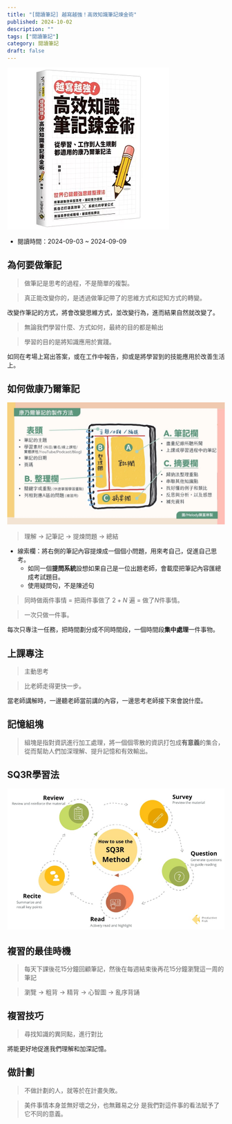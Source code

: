 ```yaml
---
title: "[閱讀筆記] 越寫越強！高效知識筆記煉金術"
published: 2024-10-02
description: ""
tags: ["閱讀筆記"]
category: 閱讀筆記
draft: false
---
```


![book](book.png)
- 閱讀時間：2024-09-03 ~ 2024-09-09

## 為何要做筆記
> 做筆記是思考的過程，不是簡單的複製。

> 真正能改變你的，是透過做筆記帶了的思維方式和認知方式的轉變。

改變作筆記的方式，將會改變思維方式，並改變行為，進而結果自然就改變了。

> 無論我們學習什麼、方式如何，最終的目的都是輸出

> 學習的目的是將知識應用於實踐。

如同在考場上寫出答案，或在工作中報告，抑或是將學習到的技能應用於改善生活上。
## 如何做康乃爾筆記
![cornell](cornell.png)
> 理解 $\rightarrow$ 記筆記 $\rightarrow$ 提煉問題 $\rightarrow$ 總結

- 線索欄：將右側的筆記內容提煉成一個個小問題，用來考自己，促進自己思考。
    - 如同一個**提問系統**設想如果自己是一位出題老師，會載麼把筆記內容匯總成考試題目。
    - 使用疑問句，不是陳述句
> 同時做兩件事情 $=$ 把兩件事做了 $2+N$ 遍 $=$ 做了$N$件事情。

> 一次只做一件事。

每次只專注一任務，把時間劃分成不同時間段，一個時間段**集中處理**一件事物。

## 上課專注
> 主動思考

> 比老師走得更快一步。

當老師講解時，一邊聽老師當前講的內容，一邊思考老師接下來會說什麼。

## 記憶組塊
> 組塊是指對資訊進行加工處理，將一個個零散的資訊打包成**有意義**的集合，從而幫助人們加深理解、提升記憶和有效輸出。

## SQ3R學習法
![SQ3R](sq3r.png)

## 複習的最佳時機
> 每天下課後花15分鐘回顧筆記，然後在每週結束後再花15分鐘瀏覽這一周的筆記

> 瀏覽 $\rightarrow$ 粗背 $\rightarrow$ 精背 $\rightarrow$ 心智圖 $\rightarrow$ 亂序背誦

## 複習技巧
> 尋找知識的異同點，進行對比

將能更好地促進我們理解和加深記憶。

## 做計劃
> 不做計劃的人，就等於在計畫失敗。

> 美件事情本身並無好壞之分，也無難易之分
是我們對這件事的看法賦予了它不同的意義。
